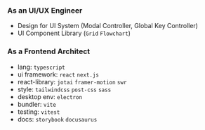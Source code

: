 ### As an UI/UX Engineer
- Design for UI System (Modal Controller, Global Key Controller)
- UI Component Library (`Grid` `Flowchart`)

### As a Frontend Architect
- lang: `typescript`
- ui framework: `react` `next.js`
- react-library: `jotai` `framer-motion` `swr`
- style: `tailwindcss` `post-css` `sass`
- desktop env: `electron`
- bundler: `vite`
- testing: `vitest`
- docs: `storybook` `docusaurus`
